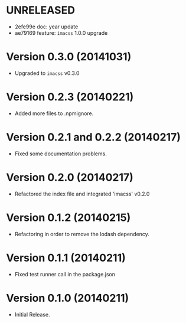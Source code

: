 # UNRELEASED

  * 2efe99e doc: year update
  * ae79169 feature: `imacss` 1.0.0 upgrade

# Version 0.3.0 (20141031)

  * Upgraded to `imacss` v0.3.0

# Version 0.2.3 (20140221)

  * Added more files to .npmignore.

# Version 0.2.1 and 0.2.2 (20140217)

  * Fixed some documentation problems.

# Version 0.2.0 (20140217)

  * Refactored the index file and integrated 'imacss' v0.2.0

# Version 0.1.2 (20140215)

  * Refactoring in order to remove the lodash dependency.

# Version 0.1.1 (20140211)

  * Fixed test runner call in the package.json

# Version 0.1.0 (20140211)

  * Initial Release.